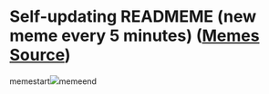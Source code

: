 # Self-updating READMEME (new meme every 5 minutes) ([Memes Source](https://bramses.notion.site/a49c1e962b7646879176ac3b327b6533?v=4d1eda54b170483cb03a40f257231764))

memestart![](https://www.notion.so/image/https%3A%2F%2Fs3-us-west-2.amazonaws.com%2Fsecure.notion-static.com%2F54fda938-936a-4978-94a9-19a8c322bf19%2F5867EC4E-AFB6-4FA0-9AC3-7DC194BDCBF4.jpeg?table=block&id=0e1a63bd-d8d0-4255-8685-308fbc46ebf3&cache=v2)memeend
